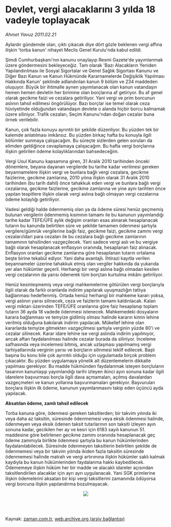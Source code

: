 # Devlet, vergi alacaklarını 3 yılda 18 vadeyle toplayacak

*Ahmet  Yavuz 2011.02.21*

<td class="columnist-detail">
<p>Aylardır gündemde olan, çıktı çıkacak diye dört gözle beklenen vergi affına ilişkin 'torba kanun' nihayet Meclis Genel Kurulu'nda kabul edildi.</p>
<p>
<div id="haberMetinDiv">
<p> Şimdi Cumhurbaşkanı'nın kanunu onaylayıp Resmi Gazete'de yayımlanmak üzere göndermesini bekleyeceğiz. Tam olarak 'Bazı Alacakların Yeniden Yapılandırılması ile Sosyal Sigortalar ve Genel Sağlık Sigortası Kanunu ve Diğer Bazı Kanun ve Kanun Hükmünde Kararnamelerde Değişiklik Yapılması Hakkında Kanun' şeklinde adlandırılan kanun 9 bölüm ve 234 maddeden oluşuyor. Büyük bir ihtimalle aynen yayımlanacak olan kanun vatandaşın hemen hemen devletin her birimine olan borçlarına af getiriyor. Bu af genel olarak gecikme faizi ve cezalara getiriliyor. Yani vergi ve prim borcunun aslının tahsil edilmesi öngörülüyor. Bazı borçlar ise temel olarak ceza hüviyetinde olduğundan vatandaşın devlete o alanda hiçbir borcu kalmamak üzere siliniyor. Trafik cezaları, Seçim Kanunu'ndan doğan cezalar buna örnek verilebilir.
<p> Kanun, çok fazla konuyu ayrıntılı bir şekilde düzenliyor. Bu yüzden tek bir kalemde anlatılması imkânsız. Bu yüzden birkaç hafta bu konuyla ilgili bölümler sunmaya çalışacağım. Bu süreçte sizlerden gelen soruları da elimden geldiğince cevaplamaya çalışacağım. Bu hafta vergi borçlarına ilişkin getirilen ödeme kolaylıklarından bahsedeceğim.
<p> Vergi Usul Kanunu kapsamına giren, 31 Aralık 2010 tarihinden önceki dönemlere, beyana dayanan vergilerde bu tarihe kadar verilmesi gereken beyannamelere ilişkin vergi ve bunlara bağlı vergi cezalara, gecikme faizlerine, gecikme zamlarına, 2010 yılına ilişkin olarak 31 Aralık 2010 tarihinden (bu tarih dahil) önce tahakkuk eden vergi ve bunlara bağlı vergi cezalarına, gecikme faizlerine, gecikme zamlarına ve yine aynı tarihten önce yapılan tespitlere ilişkin olarak vergi aslına bağlı olmayan vergi cezalarına ödeme kolaylığı getiriliyor.
<p> Vadesi geldiği halde ödenmemiş olan ya da ödeme süresi henüz geçmemiş bulunan vergilerin ödenmemiş kısmının tamamı ile bu kanunun yayımlandığı tarihe kadar TEFE/ÜFE aylık değişim oranları esas alınarak hesaplanacak tutarın bu kanunda belirtilen süre ve şekilde tamamen ödenmesi şartıyla vergilere/gümrük vergilerine bağlı faiz, gecikme faizi, gecikme zammı vergi cezaları/idari para cezaları ile bu cezalara bağlı gecikme zamlarının tamamının tahsilinden vazgeçilecek. Yani sadece vergi aslı ve bu vergiye bağlı olarak hesaplanacak enflasyon oranında, hesaplanan faiz alınacak. Enflasyon oranları gecikme zamlarına göre hesaplanan tutarın ortalama beşte birine tekabül ediyor. Yani daha avantajlı. İhtirazi kayıtla verilen beyannameler üzerine tahakkuk etmiş olan vergiler hakkında da yukarıda yer alan hükümler geçerli. Herhangi bir vergi aslına bağlı olmadan kesilen vergi cezalarının da yarısı ödenerek tüm borçtan kurtulma imkânı getiriliyor.
<p> Henüz kesinleşmemiş veya vergi mahkemelerine götürülen vergi borçlarıyla ilgili olarak da farklı oranlarda indirim yapılarak uyuşmazlığın tatlıya bağlanması hedeflenmiş. Ortada henüz herhangi bir mahkeme kararı yoksa, vergi aslının yarısı silinecek, ceza ve faizlerin tamamı kaldırılacak. Kalan vergi miktarı üzerinden TEFE/ÜFE oranlarına göre faiz hesaplanıp toplam tutarın 36 ayda 18 vadede ödenmesi istenecek. Mahkemedeki dosyaların karara bağlanması ve temyize gidilmiş olması halinde kararın kimin lehine verilmiş olduğuna bakılarak indirim yapılacak. Mükellef lehine olan kararlarda temyize gitmekten vazgeçilmesi şartıyla verginin yüzde 80'i ve cezalar silinecek. Karar idare lehine ise vergi aslında indirim yapılmıyor, ancak aftan faydalanılması halinde cezalar burada da siliniyor. İnceleme safhasında veya incelemesi bitmiş, ancak uzlaşması yapılmamış vergi tarhiyatlarında verginin yarısı ve borçların silinmesi teklif edilecek. Başlı başına bu konu bile çok ayrıntılı olduğu için uygulamada birçok problem çıkacaktır. Bu yüzden uygulamaya yönelik alt düzenlemelerin dikkatle yapılması gerekiyor. Bu madde hükmünden faydalanmak isteyen borçluların tasarının kanunlaşıp yayımlandığı tarihi izleyen ikinci ayın sonuna kadar ilgili idarelere başvurması borçla ilgili dava açmamaları, açılmış davalardan vazgeçmeleri ve kanun yollarına başvurmamaları gerekiyor. Başvurulan borçlara ilişkin ilk ödeme, kanunun yayımlanmasını takip eden üçüncü ayda yapılacak.
<p><b>Aksatılan ödeme, zamlı tahsil edilecek</b>
<p>Torba kanuna göre, ödenmesi gereken taksitlerden; bir takvim yılında iki veya daha az taksitin, süresinde ödenmemesi veya eksik ödenmesi halinde, ödenmeyen veya eksik ödenen taksit tutarlarının son taksiti izleyen ayın sonuna kadar, gecikilen her ay ve kesri için 6183 sayılı kanunun 51. maddesine göre belirlenen gecikme zammı oranında hesaplanacak geç ödeme zammıyla birlikte ödenmesi şartıyla bu kanun hükümlerinden faydalanılabilecek. Süresinde ödenmeyen taksitlerin belirtilen şekilde de ödenmemesi veya bir takvim yılında ikiden fazla taksitin süresinde ödenmemesi halinde matrah ve vergi artırımına ilişkin hükümler saklı kalmak kaydıyla bu kanun hükümlerinden faydalanma hakkı kaybedilecek. Ödememeye ilişkin hüküm her bir madde ve alacaklı idareler açısından taksitlendirilen alacaklar için ayrı ayrı uygulanacak. Yani SGK primlerine ilişkin ödemelerini aksatan bir kişi vergi taksitlerini zamanında ödüyorsa vergi borcuna ilişkin yapılandırma bozulmayacak.
<p>
<p><p align="center"><img border="0" src="http://web.archive.org/web/20110225031356im_/http://medya.zaman.com.tr/2011/02/21/vergi-takvimi-yeni.jpg"/>
</p></p></p></p></p></p></p></p></p></p></div>
</p>


<p><br>
		 </br></p></td>

Kaynak: [zaman.com.tr](http://zaman.com.tr/yazar.do?yazino=1096542), [web.archive.org (arşiv bağlantısı)](http://web.archive.org/web/20110225031356/http://www.zaman.com.tr:80/yazar.do?yazino=1096542)
